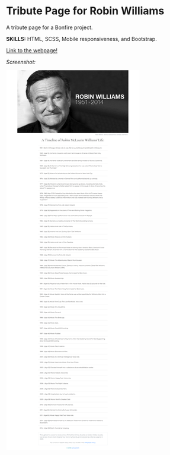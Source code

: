 # Tribute Page for Robin Williams

A tribute page for a Bonfire project.

**SKILLS:** HTML, SCSS, Mobile responsiveness, and Bootstrap.

[Link to the webpage!](https://robin-williams.surge.sh/)

*Screenshot:*

![alt text](https://raw.githubusercontent.com/JamesScript7/tribute-page-robbin-williams/master/images/robin-screenshot.png)
